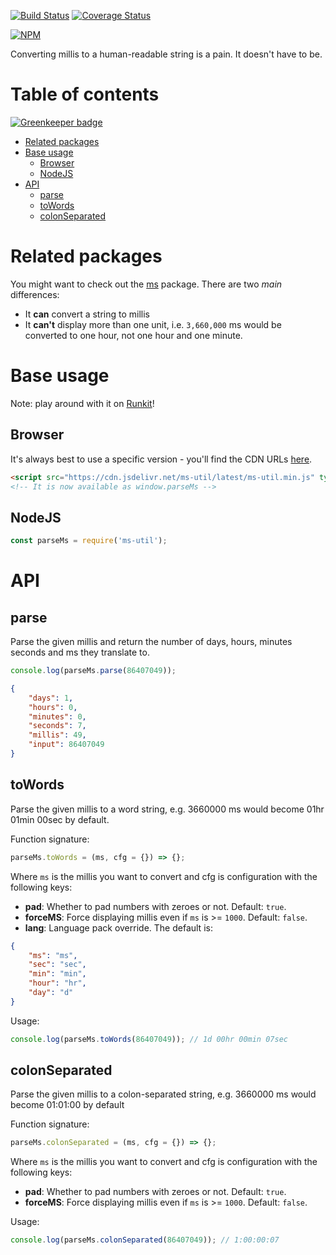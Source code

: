 [![Build Status](https://travis-ci.org/Alorel/node-ms-util.svg?branch=master)](https://travis-ci.org/Alorel/node-ms-util)
[![Coverage Status](https://coveralls.io/repos/github/Alorel/node-ms-util/badge.svg?branch=master)](https://coveralls.io/github/Alorel/node-ms-util?branch=master)

[![NPM](https://nodei.co/npm/ms-util.png?downloads=false&downloadRank=false&stars=false)](https://www.npmjs.com/package/ms-util/)

Converting millis to a human-readable string is a pain. It doesn't have to be.

# Table of contents

[![Greenkeeper badge](https://badges.greenkeeper.io/Alorel/node-ms-util.svg)](https://greenkeeper.io/)

<!-- START doctoc generated TOC please keep comment here to allow auto update -->
<!-- DON'T EDIT THIS SECTION, INSTEAD RE-RUN doctoc TO UPDATE -->


- [Related packages](#related-packages)
- [Base usage](#base-usage)
  - [Browser](#browser)
  - [NodeJS](#nodejs)
- [API](#api)
  - [parse](#parse)
  - [toWords](#towords)
  - [colonSeparated](#colonseparated)

<!-- END doctoc generated TOC please keep comment here to allow auto update -->

# Related packages

You might want to check out the [ms](https://www.npmjs.com/package/ms) package. There are two *main* differences:

  - It **can** convert a string to millis
  - It **can't** display more than one unit, i.e. `3,660,000` ms would be converted to one hour, not one hour and one minute.
  
# Base usage

Note: play around with it on [Runkit](https://runkit.com/npm/ms-util)!

## Browser

It's always best to use a specific version - you'll find the CDN URLs [here](https://www.jsdelivr.com/projects/ms-util).

```html
<script src="https://cdn.jsdelivr.net/ms-util/latest/ms-util.min.js" type="application/javascript"></script>
<!-- It is now available as window.parseMs -->
```

## NodeJS

```js
const parseMs = require('ms-util');
```

# API
## parse
Parse the given millis and return the number of days, hours, minutes seconds and ms they translate to.
```js
console.log(parseMs.parse(86407049));
```
```json
{
    "days": 1,
    "hours": 0,
    "minutes": 0,
    "seconds": 7,
    "millis": 49,
    "input": 86407049
}
```
## toWords
Parse the given millis to a word string, e.g. 3660000 ms would become 01hr 01min 00sec by default.

Function signature:

```js
parseMs.toWords = (ms, cfg = {}) => {};
```

Where `ms` is the millis you want to convert and cfg is configuration with the following keys:

  - **pad**: Whether to pad numbers with zeroes or not. Default: `true`.
  - **forceMS**: Force displaying millis even if `ms` is >= `1000`. Default: `false`.
  - **lang**: Language pack override. The default is:
  
```json
{
    "ms": "ms",
    "sec": "sec",
    "min": "min",
    "hour": "hr",
    "day": "d"
}
```

Usage:

```js
console.log(parseMs.toWords(86407049)); // 1d 00hr 00min 07sec
```

## colonSeparated
Parse the given millis to a colon-separated string, e.g. 3660000 ms would become 01:01:00 by default

Function signature:

```js
parseMs.colonSeparated = (ms, cfg = {}) => {};
```

Where `ms` is the millis you want to convert and cfg is configuration with the following keys:

  - **pad**: Whether to pad numbers with zeroes or not. Default: `true`.
  - **forceMS**: Force displaying millis even if `ms` is >= `1000`. Default: `false`.
  
Usage:

```js
console.log(parseMs.colonSeparated(86407049)); // 1:00:00:07
```